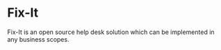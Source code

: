 # Fix-It
Fix-It is an open source help desk solution which can be implemented in any business scopes. 
